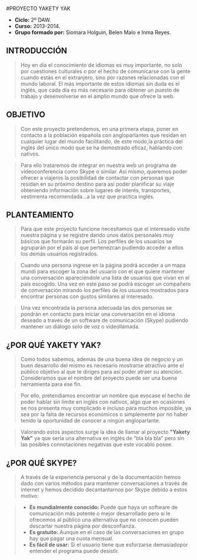 #PROYECTO YAKETY YAK

+ **Ciclo:** 2º DAW.
+ **Curso:** 2013-2014.
+ **Grupo formado por:** Siomara Holguin, Belen Malo e Inma Reyes.

## INTRODUCCIÓN

> Hoy en día el conocimiento de idiomas es muy importante, no solo por cuestiones culturales o por el hecho de comunicarse
> con la gente cuando estás en el extranjero, sino por razones relacionadas con el mundo laboral. El más importante de estos
> idiomas sin duda es el inglés, que cada día es más necesario para obtener un puesto de trabajo y desenvolverse en el
> amplio mundo que ofrece la web.


## OBJETIVO

> Con este proyecto pretendemos, en una primera etapa, poner en contacto a la población española con angloparlantes que 
> residan en cualquier lugar del mundo facilitando, de este modo,la práctica del inglés del único modo que se ha 
> demostrado eficaz, hablando con nativos.

> Para ello trataremos de integrar en nuestra web un programa de videoconferencia como Skype o similar. Así mismo, 
> queremos poder ofrecer a viajeros la posibilidad de contactar con personas que residan en su próximo destino para así 
> poder planificar su viaje obteniendo información sobre lugares de interés, transportes, vestimenta recomendada...a 
> la vez que practica inglés. 

## PLANTEAMIENTO

> Para que este proyecto funcione necesitamos que el interesado visite nuestra página y se registre dando unos datos 
> personales muy básicos que formarán su perfil. Los perfiles de los usuarios se agruparán por el país al que 
> pertenezcan pudiendo acceder a ellos los demás usuarios registrados.

> Cuando una persona ingrese en la página podrá acceder a un mapa mundi para escoger la zona del usuario con el que 
> quiere mantener una conversación apareciéndole una lista de usuarios que vivan en el país escogido. Una vez en este 
> paso se podrá escoger un compañero de conversación mirando los perfiles de los usuarios mostrados para encontrar 
> personas con gustos similares al interesado.

> Una vez encontrada la persona adecuada las dos personas se pondrán en contacto para iniciar una conversación en el
> idioma deseado a través de un software de comunicación (Skype) pudiendo mantener un diálogo solo de voz o videollamada.


## ¿POR QUÉ YAKETY YAK?

> Como todos sabemos, además de una buena idea de negocio y un buen desarrollo del mismo es necesario mostrarse 
> atractivo ante el público objetivo al que te diriges para así poder atraer su atención. Consideramos que el nombre 
> del proyecto puede ser una buena herramienta para ese fin. 

> Por ello, pretendiamos encontrar un nombre que evocase el hecho de poder hablar sin límite en inglés con nativos, 
> algo que en ocasiones se nos presenta muy complicado e incluso para muchos imposible, ya sea por la falta de recursos 
> económicos o simplemente por no haber tenido la oportunidad de conocer a ningún angloparlante. 

> Valorando estos aspectos surge la idea de llamar al proyecto **"Yakety Yak"** ya que sería una alternativa en inglés 
> de "bla bla bla" pero sin las posibles connotaciones negativas que este vocablo posee. 


## ¿POR QUÉ SKYPE?

> A través de la experiencia personal y de la documentación hemos dado con varios métodos para mantener conversaciones 
> a través de internet y hemos decidido decantantarnos por Skype debido a estos motivo:

> + **Es mundialmente conocido:** Puede que haya un software de comunicación más potente o mejor desarrollado pero si le
> ofrecemos al público una alternativa que no conocen pueden descartar nuestra página por desconfianza.
> + **Es gratuito:** Aunque en el caso de las conversaciones en grupo hay que pagar una cuota mensual.
> + **Es fácil de usar:** Si el usuario tiene que esforzarse demasiadopor entender el programa puede desistir. 






